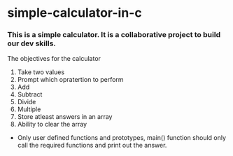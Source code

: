 # simple-calculator-in-c
### This is a simple calculator. It is a collaborative project to build our dev skills. 

The objectives for the calculator


1. Take two values 
2. Prompt which opratertion to perform 
2. Add
3. Subtract 
5. Divide
6. Multiple 
7. Store atleast answers in an array 
8. Ability to clear the array 

* Only user defined functions and prototypes, main() function should only call the required functions and print out the answer. 


